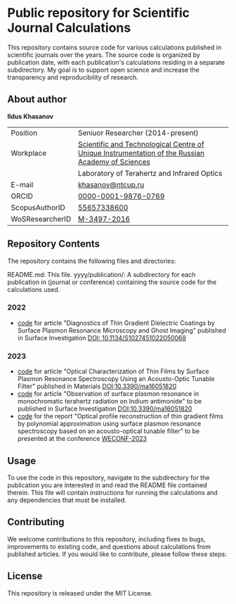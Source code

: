 # Public repository for Scientific Journal Calculations

This repository contains source code for various calculations published in scientific journals over the years. The source code is organized by publication date, with each publication's calculations residing in a separate subdirectory. My goal is to support open science and increase the transparency and reproducibility of research.

## About author
**Ildus Khasanov**

||                                                                                   |
| --------------- | ------------------------------------------------------------------------------------------------ |
| Position        | Seniuor Researcher (2014-present)                                                                |
| Workplace       | [Scientific and Technological Centre of Unique Instrumentation of the Russian Academy of Sciences](https://ntcup.ru/)  |
|                 | Laboratory of Terahertz and Infrared Optics                                                     |
| E-mail          | khasanov@ntcup.ru                                                                                |
| ORCID           | [0000-0001-9876-0769](https://orcid.org/0000-0001-9876-0769)                                                                              |
| ScopusAuthorID  | [55657338600](https://www.scopus.com/authid/detail.uri?authorId=55657338600)                                                                                      |
| WoSResearcherID | [M-3497-2016](https://www.webofscience.com/wos/author/record/M-3497-2016)                                                                                      |


## Repository Contents
The repository contains the following files and directories:

README.md: This file.
yyyy/publication/: A subdirectory for each publication in (journal or conference) containing the source code for the calculations used.

### 2022
-  [code](2022/Surface%20Investigation/README.md) for article "Diagnostics of Thin Gradient Dielectric Coatings by Surface Plasmon Resonance Microscopy and Ghost Imaging" published in Surface Investigation [DOI: 10.1134/S1027451022050068](https://doi.org/10.1134/S1027451022050068)

### 2023
- [code](2023/Materials/README.md) for article "Optical Characterization of Thin Films︎ by Surface Plasmon Resonance Spectroscopy Using an Acousto-Optic Tunable Filter" published in Materials [DOI:10.3390/ma16051820](https://www.mdpi.com/1996-1944/16/5/1820)
- [code](2023/Surface_Investigation/README.md) for article "Observation of surface plasmon resonance in monochromatic terahertz radiation on Indium antimonide" to be published in Surface Investigation [DOI:10.3390/ma16051820](https://www.mdpi.com/1996-1944/16/5/1820)
- [code](2023/WECONF/README.md) for the report "Optical profile reconstruction of thin gradient films by polynomial approximation using surface plasmon resonance spectroscopy based on an acousto-optical tunable filter" to be presented at the conference [WECONF-2023](https://weconf-guap.ru/en/)

## Usage
To use the code in this repository, navigate to the subdirectory for the publication you are interested in and read the README file contained therein. This file will contain instructions for running the calculations and any dependencies that must be installed. 

## Contributing
We welcome contributions to this repository, including fixes to bugs, improvements to existing code, and questions about  calculations from published articles. If you would like to contribute, please follow these steps:

## License
This repository is released under the MIT License.
